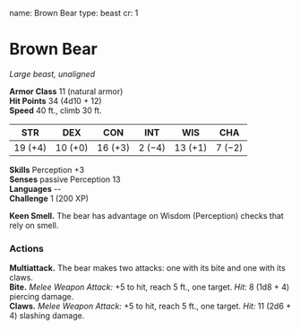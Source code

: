 name: Brown Bear
type: beast
cr: 1

# Brown Bear 
_Large beast, unaligned_

**Armor Class** 11 (natural armor)    
**Hit Points** 34 (4d10 + 12)    
**Speed** 40 ft., climb 30 ft.

| STR     | DEX     | CON     | INT     | WIS     | CHA     |
|---------|---------|---------|---------|---------|---------|
| 19 (+4) | 10 (+0) | 16 (+3) | 2 (−4)  | 13 (+1) | 7 (−2)  |   

**Skills** Perception +3    
**Senses** passive Perception 13    
**Languages** --    
**Challenge** 1 (200 XP) 

**Keen Smell.** The bear has advantage on Wisdom (Perception) checks that rely on smell. 

### Actions 
**Multiattack.** The bear makes two attacks: one with its bite and one with its claws.    
**Bite.** _Melee Weapon Attack:_ +5 to hit, reach 5 ft., one target. _Hit:_ 8 (1d8 + 4) piercing damage.    
**Claws.** _Melee Weapon Attack:_ +5 to hit, reach 5 ft., one target. _Hit:_ 11 (2d6 + 4) slashing damage.